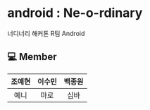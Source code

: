 # android : Ne-o-rdinary
너디너리 해커톤 R팀 Android

## 💻 Member
| 조예현 | 이수민 | 백종원 |
| :---------:|:----------:|:----------:|
| 예니 | 마로 | 심바 |
